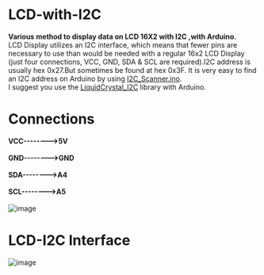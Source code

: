 # LCD-with-I2C
**Various method to display data on LCD 16X2 with I2C ,with Arduino.**<br />
LCD Display utilizes an I2C interface, which means that fewer pins are necessary to use than would be needed with a regular 16x2 LCD Display 
(just four connections, VCC, GND, SDA & SCL are required).I2C address is usually hex 0x27.But sometimes be found at hex 0x3F. It is very easy to find an I2C address on Arduino by using 
[I2C_Scanner.ino](https://github.com/utkarsh137/LCD-with-I2C/blob/master/I2C_Scanner.ino).<br />
I suggest you use the [LiquidCrystal_I2C](http://image.dfrobot.com/image/data/TOY0046/LiquidCrystal_I2Cv1-1.rar) library with Arduino.
# Connections
**VCC-------->5V**<br />
<br />
**GND-------->GND**<br />
<br />
**SDA-------->A4**<br />
<br />
**SCL-------->A5**<br />
<br />
![image](https://4.bp.blogspot.com/-gleWypDvgkM/VtGUB1SySQI/AAAAAAAAIXQ/rvZd8AaTdKQ/s1600/wiring.JPG)
# LCD-I2C Interface
![image](https://hackster.imgix.net/uploads/attachments/1205593/layout_1eqyr1yg8s_0msuyqMkJE.jpg?auto=compress%2Cformat&w=1280&h=960&fit=max)
